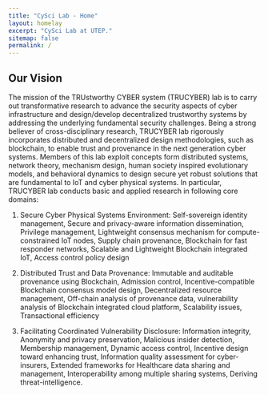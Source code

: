 ```yaml
---
title: "CySci Lab - Home"
layout: homelay
excerpt: "CySci Lab at UTEP."
sitemap: false
permalink: /
---
```


## Our Vision

The mission of the TRUstworthy CYBER system (TRUCYBER) lab is to carry out transformative research to advance the security aspects of cyber infrastructure and design/develop decentralized trustworthy systems by addressing the underlying fundamental security challenges. Being a strong believer of cross-disciplinary research, TRUCYBER lab rigorously incorporates distributed and decentralized design methodologies, such as blockchain, to enable trust and provenance in the next generation cyber systems. Members of this lab exploit concepts form distributed systems, network theory, mechanism design, human society inspired evolutionary models, and behavioral dynamics to design secure yet robust solutions that are fundamental to IoT and cyber physical systems. In particular, TRUCYBER lab conducts basic and applied research in following core domains:

1. Secure Cyber Physical Systems Environment: Self-sovereign identity management, Secure and privacy-aware information dissemination, Privilege management, Lightweight consensus mechanism for compute-constrained IoT nodes, Supply chain provenance, Blockchain for fast responder networks, Scalable and Lightweight Blockchain integrated IoT, Access control policy design

2. Distributed Trust and Data Provenance: Immutable and auditable provenance using Blockchain, Admission control, Incentive-compatible Blockchain consensus model design, Decentralized resource management, Off-chain analysis of provenance data, vulnerability analysis of Blockchain integrated cloud platform, Scalability issues, Transactional efficiency

3. Facilitating Coordinated Vulnerability Disclosure: Information integrity, Anonymity and privacy preservation, Malicious insider detection, Membership management, Dynamic access control, Incentive design toward enhancing trust, Information quality assessment for cyber-insurers, Extended frameworks for Healthcare data sharing and management, Interoperability among multiple sharing systems, Deriving threat-intelligence.
